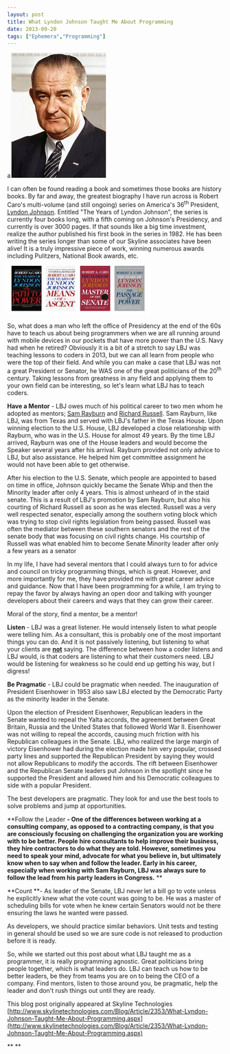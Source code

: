 ```yaml
---
layout: post
title: What Lyndon Johnson Taught Me About Programming
date: 2013-09-20
tags: ["Ephemera","Programming"]
---
```


a![](092013_1052_WhatLyndonJ1.png)

I can often be found reading a book and sometimes those books are history books. By far and away, the greatest biography I have run across is Robert Caro's multi-volume (and still ongoing) series on America's 36<sup>th</sup> President, [Lyndon Johnson](http://en.wikipedia.org/wiki/Lyndon_B._Johnson). Entitled "The Years of Lyndon Johnson", the series is currently four books long, with a fifth coming on Johnson's Presidency, and currently is over 3000 pages. If that sounds like a big time investment, realize the author published his first book in the series in 1982\. He has been writing the series longer than some of our Skyline associates have been alive! It is a truly impressive piece of work, winning numerous awards including Pulitzers, National Book awards, etc.

![](092013_1052_WhatLyndonJ2.png)

So, what does a man who left the office of Presidency at the end of the 60s have to teach us about being programmers when we are all running around with mobile devices in our pockets that have more power than the U.S. Navy had when he retired? Obviously it is a bit of a stretch to say LBJ was teaching lessons to coders in 2013, but we can all learn from people who were the top of their field. And while you can make a case that LBJ was not a great President or Senator, he WAS one of the great politicians of the 20<sup>th</sup> century. Taking lessons from greatness in any field and applying them to your own field can be interesting, so let's learn what LBJ has to teach coders.

**Have a Mentor** - LBJ owes much of his political career to two men whom he adopted as mentors; [Sam Rayburn](http://en.wikipedia.org/wiki/Sam_Rayburn) and [Richard Russell](http://en.wikipedia.org/wiki/Richard_Russell,_Jr.). Sam Rayburn, like LBJ, was from Texas and served with LBJ's father in the Texas House. Upon winning election to the U.S. House, LBJ developed a close relationship with Rayburn, who was in the U.S. House for almost 49 years. By the time LBJ arrived, Rayburn was one of the House leaders and would become the Speaker several years after his arrival. Rayburn provided not only advice to LBJ, but also assistance. He helped him get committee assignment he would not have been able to get otherwise.

After his election to the U.S. Senate, which people are appointed to based on time in office, Johnson quickly became the Senate Whip and then the Minority leader after only 4 years. This is almost unheard of in the staid senate. This is a result of LBJ's promotion by Sam Rayburn, but also his courting of Richard Russell as soon as he was elected. Russell was a very well respected senator, especially among the southern voting block which was trying to stop civil rights legislation from being passed. Russell was often the mediator between these southern senators and the rest of the senate body that was focusing on civil rights change. His courtship of Russell was what enabled him to become Senate Minority leader after only a few years as a senator

In my life, I have had several mentors that I could always turn to for advice and council on tricky programming things, which is great. However, and more importantly for me, they have provided me with great career advice and guidance. Now that I have been programming for a while, I am trying to repay the favor by always having an open door and talking with younger developers about their careers and ways that they can grow their career. 

Moral of the story, find a mentor, be a mentor!

**Listen** - LBJ was a great listener. He would intensely listen to what people were telling him. As a consultant, this is probably one of the most important things you can do. And it is not passively listening, but listening to what your clients are <span style="text-decoration:underline">**not**</span> saying. The difference between how a coder listens and LBJ would, is that coders are listening to what their customers need. LBJ would be listening for weakness so he could end up getting his way, but I digress!

**Be Pragmatic** - LBJ could be pragmatic when needed. The inauguration of President Eisenhower in 1953 also saw LBJ elected by the Democratic Party as the minority leader in the Senate.

Upon the election of President Eisenhower, Republican leaders in the Senate wanted to repeal the Yalta accords, the agreement between Great Britain, Russia and the United States that followed World War II. Eisenhower was not willing to repeal the accords, causing much friction with his Republican colleagues in the Senate. LBJ, who realized the large margin of victory Eisenhower had during the election made him very popular, crossed party lines and supported the Republican President by saying they would not allow Republicans to modify the accords. The rift between Eisenhower and the Republican Senate leaders put Johnson in the spotlight since he supported the President and allowed him and his Democratic colleagues to side with a popular President.

The best developers are pragmatic. They look for and use the best tools to solve problems and jump at opportunities.

**Follow the Leader **- One of the differences between working at a consulting company, as opposed to a contracting company, is that you are consciously focusing on challenging the organization you are working with to be better. People hire consultants to help improve their business, they hire contractors to do what they are told. However, sometimes you need to speak your mind, advocate for what you believe in, but ultimately know when to say when and follow the leader. Early in his career, especially when working with Sam Rayburn, LBJ was always sure to follow the lead from his party leaders in Congress.**
		**

**Count **- As leader of the Senate, LBJ never let a bill go to vote unless he explicitly knew what the vote count was going to be. He was a master of scheduling bills for vote when he knew certain Senators would not be there ensuring the laws he wanted were passed.

As developers, we should practice similar behaviors. Unit tests and testing in general should be used so we are sure code is not released to production before it is ready.

So, while we started out this post about what LBJ taught me as a programmer, it is really programming agnostic. Great politicians bring people together, which is what leaders do. LBJ can teach us how to be better leaders, be they from teams you are on to being the CEO of a company. Find mentors, listen to those around you, be pragmatic, help the leader and don't rush things out until they are ready.

This blog post originally appeared at Skyline Technologies [http://www.skylinetechnologies.com/Blog/Article/2353/What-Lyndon-Johnson-Taught-Me-About-Programming.aspx](http://www.skylinetechnologies.com/Blog/Article/2353/What-Lyndon-Johnson-Taught-Me-About-Programming.aspx)

**
		** 